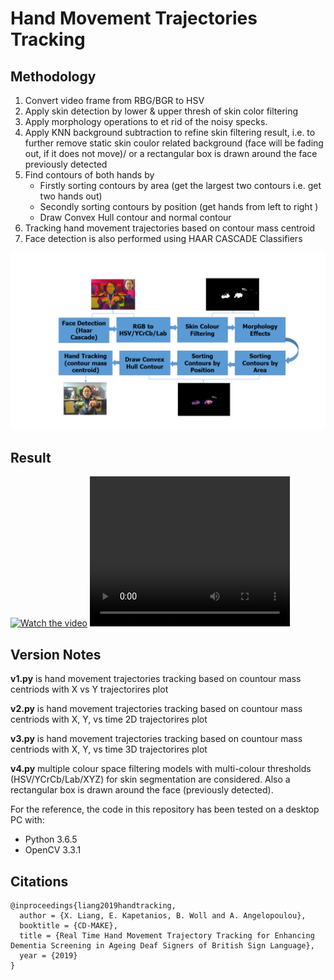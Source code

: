 # Hand Movement Trajectories Tracking
## Methodology
1. Convert video frame from RBG/BGR to HSV 
2. Apply skin detection by lower & upper thresh of skin color filtering
3. Apply morphology operations to et rid of the noisy specks.
4. Apply KNN background subtraction to refine skin filtering result, i.e. to further remove static skin coulor related background (face will be fading out, if it does not move)/ or a rectangular box is drawn around the face previously detected
5. Find contours of both hands by
   - Firstly sorting contours by area  (get the largest two contours i.e. get two hands out)
   - Secondly sorting contours by position (get hands from left to right )
   - Draw Convex Hull contour and normal contour
6. Tracking hand movement trajectories based on contour mass centroid 
7. Face detection is also performed using HAAR CASCADE Classifiers

![](Image/Figure%201.PNG)
## Result
[![Watch the video](https://s.ytimg.com/yts/img/favicon_144-vfliLAfaB.png)](https://www.youtube.com/watch?v=nwIRszst49Y)
<video width="320" height="240" controls>
     <source src="bandicam%202019-01-29%2009-52-04-949.avi" type="Image/">
 
</video>

## Version Notes
**v1.py** is hand movement trajectories tracking based on countour mass centriods with X vs Y trajectorires plot

**v2.py** is hand movement trajectories tracking based on countour mass centriods with X, Y, vs time 2D trajectorires plot

**v3.py** is hand movement trajectories tracking based on countour mass centriods with X, Y, vs time 3D trajectorires plot

**v4.py** multiple colour space filtering models with multi-colour thresholds (HSV/YCrCb/Lab/XYZ) for skin segmentation are considered. Also a rectangular box is drawn around the face (previously detected).

For the reference, the code in this repository has been tested on a desktop PC with:
* Python 3.6.5
* OpenCV 3.3.1
## Citations
```
@inproceedings{liang2019handtracking,
  author = {X. Liang, E. Kapetanios, B. Woll and A. Angelopoulou},
  booktitle = {CD-MAKE},
  title = {Real Time Hand Movement Trajectory Tracking for Enhancing
Dementia Screening in Ageing Deaf Signers of British Sign Language},
  year = {2019}
}
```
